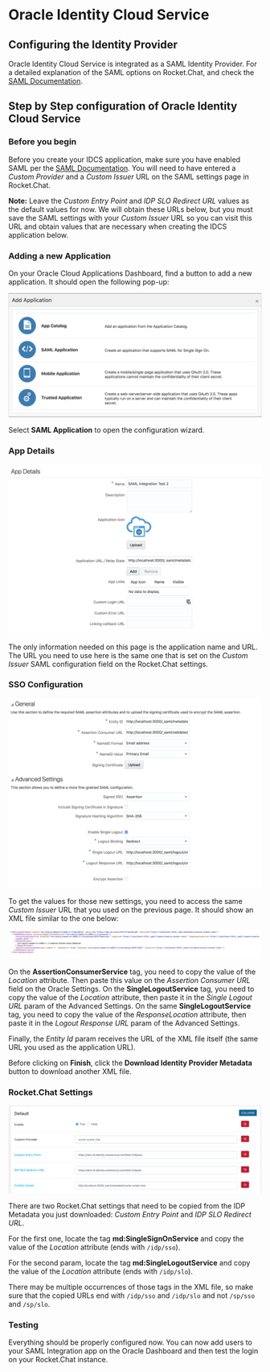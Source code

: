 # Oracle Identity Cloud Service

## Configuring the Identity Provider

Oracle Identity Cloud Service is integrated as a SAML Identity Provider. For a detailed explanation of the SAML options on Rocket.Chat, and check the [SAML Documentation](./).

## Step by Step configuration of Oracle Identity Cloud Service

### Before you begin

Before you create your IDCS application, make sure you have enabled SAML per the [SAML Documentation](./). You will need to have entered a _Custom Provider_ and a _Custom Issuer_ URL on the SAML settings page in Rocket.Chat.

**Note:** Leave the _Custom Entry Point_ and _IDP SLO Redirect URL_ values as the default values for now. We will obtain these URLs below, but you must save the SAML settings with your _Custom Issuer_ URL so you can visit this URL and obtain values that are necessary when creating the IDCS application below.

### Adding a new Application

On your Oracle Cloud Applications Dashboard, find a button to add a new application. It should open the following pop-up:

![](../../../../.gitbook/assets/AddApplication.png)

Select **SAML Application** to open the configuration wizard.

### App Details

![](<../../../../.gitbook/assets/AppDetails (1).png>)

The only information needed on this page is the application name and URL. The URL you need to use here is the same one that is set on the _Custom Issuer_ SAML configuration field on the Rocket.Chat settings.

### SSO Configuration

![](<../../../../.gitbook/assets/SSOConfiguration (1).png>)

To get the values for those new settings, you need to access the same _Custom Issuer_ URL that you used on the previous page. It should show an XML file similar to the one below:

![](../../../../.gitbook/assets/SampleXMLConfiguration.png)

On the **AssertionConsumerService** tag, you need to copy the value of the _Location_ attribute. Then paste this value on the _Assertion Consumer URL_ field on the Oracle Settings. On the **SingleLogoutService** tag, you need to copy the value of the _Location_ attribute, then paste it in the _Single Logout URL_ param of the Advanced Settings. On the same **SingleLogoutService** tag, you need to copy the value of the _ResponseLocation_ attribute, then paste it in the _Logout Response URL_ param of the Advanced Settings.

Finally, the _Entity Id_ param receives the URL of the XML file itself (the same URL you used as the application URL).

Before clicking on **Finish**, click the **Download Identity Provider Metadata** button to download another XML file.

### Rocket.Chat Settings

![](<../../../../.gitbook/assets/RocketChatSettings (1).png>)

There are two Rocket.Chat settings that need to be copied from the IDP Metadata you just downloaded: _Custom Entry Point_ and _IDP SLO Redirect URL_.

For the first one, locate the tag **md:SingleSignOnService** and copy the value of the _Location_ attribute (ends with `/idp/sso`).

For the second param, locate the tag **md:SingleLogoutService** and copy the value of the _Location_ attribute (ends with `/idp/slo`).

There may be multiple occurrences of those tags in the XML file, so make sure that the copied URLs end with `/idp/sso` and `/idp/slo` and not `/sp/sso` and `/sp/slo`.

### Testing

Everything should be properly configured now. You can now add users to your SAML Integration app on the Oracle Dashboard and then test the login on your Rocket.Chat instance.
